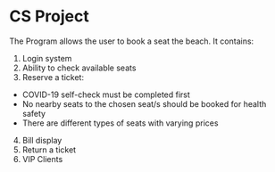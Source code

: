 # CS Project
 The Program allows the user to book a seat the beach.
 It contains:
 1. Login system
 2. Ability to check available seats
 3. Reserve a ticket: 
  - COVID-19 self-check must be completed first
  - No nearby seats to the chosen seat/s should be booked for health safety
  - There are different types of seats with varying prices
 4.  Bill display
 5.  Return a ticket
 6.  VIP Clients

